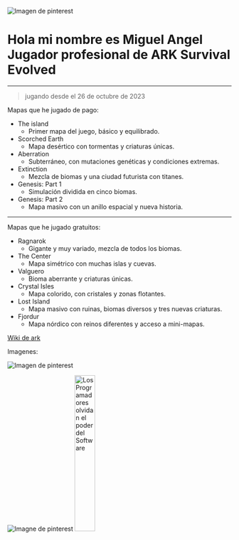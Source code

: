 ![Imagen de pinterest](https://img.tapimg.net/market/images/17e47a3a66fee5fb68ed57764c3ef280.jpg)


# Hola mi nombre es Miguel Angel Jugador profesional de ARK Survival Evolved


***

> jugando desde el 26 de octubre de 2023



Mapas que he jugado de pago:

- The island
  - Primer mapa del juego, básico y equilibrado.
- Scorched Earth
  - Mapa desértico con tormentas y criaturas únicas.
- Aberration
    - Subterráneo, con mutaciones genéticas y condiciones extremas.
- Extinction
  - Mezcla de biomas y una ciudad futurista con titanes.
- Genesis: Part 1
  - Simulación dividida en cinco biomas.
- Genesis: Part 2
  - Mapa masivo con un anillo espacial y nueva historia.


***

Mapas que he jugado gratuitos:

- Ragnarok
  - Gigante y muy variado, mezcla de todos los biomas.
- The Center
  - Mapa simétrico con muchas islas y cuevas.
- Valguero
    - Bioma aberrante y criaturas únicas.
- Crystal Isles
  - Mapa colorido, con cristales y zonas flotantes.
- Lost Island
  - Mapa masivo con ruinas, biomas diversos y tres nuevas criaturas.
- Fjordur
  - Mapa nórdico con reinos diferentes y acceso a mini-mapas.


[Wiki de ark ](https://ark.fandom.com/es/wiki/ARK_Survival_Evolved_Wiki)

Imagenes:

![Imagen de pinterest](https://i.pinimg.com/736x/d2/02/14/d20214bb899b0b08ca6229d10cc0dbcd.jpg)

<img src='https://i.pinimg.com/736x/6c/3a/87/6c3a877fc5c320f8ead0ef9fc33d709c.jpg' alt='Imagne de pinterest' witdth='300px'/>

<a href='https://www.youtube.com/watch?v=IkZFOU1dwos' target='_blank'>
<img width='30%' src='https://i.ytimg.com/an_webp/IkZFOU1dwos/mqdefault_6s.webp?du=3000&sqp=CJCg3MEG&rs=AOn4CLDBsi1MjVJmcc0tIaUtIrQLCpNDiA' alt='Los Programadores olvidan el poder del Software' />
</a>
